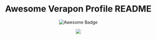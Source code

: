 <h1 align="center">Awesome Verapon Profile README</h1>
<div align="center">
<img src="https://cdn.rawgit.com/sindresorhus/awesome/d7305f38d29fed78fa85652e3a63e154dd8e8829/media/badge.svg" alt="Awesome Badge" href="www.facebook.com"/>



<img src="https://raw.githubusercontent.com/saadeghi/saadeghi/master/dino.gif"></img>
